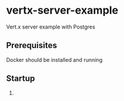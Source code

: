 # vertx-server-example
Vert.x server example with Postgres

## Prerequisites

Docker should be installed and running

## Startup

1. 
```bash

```
